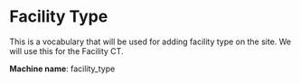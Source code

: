 # Facility Type
This is a vocabulary that will be used for adding facility type on the site. We will use this for the Facility CT.

**Machine name**: facility_type
